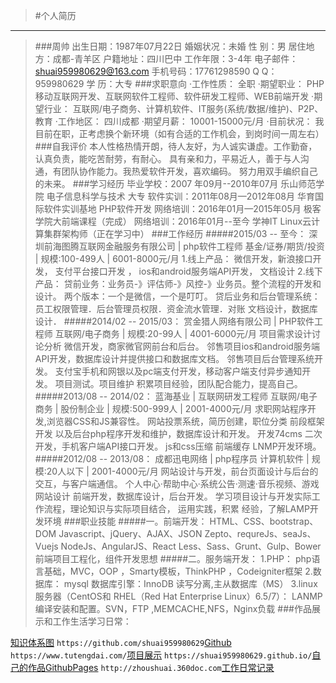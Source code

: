 >#个人简历
*********************************************************
>###周帅
	 出生日期：1987年07月22日			    婚姻状况：未婚
     性    别：男						   居住地方：成都-青羊区
     户籍地址：四川巴中					 工作年限：3-4年
	 电子邮件：shuai959980629@163.com	    手机号码：17761298590
     Q     Q：959980629				   学    历：大专
>###求职意向
	 ·工作性质：  全职
	 ·期望职业：  PHP移动互联网开发、互联网软件工程师、软件研发工程师、WEB前端开发
	 ·期望行业：  互联网/电子商务、计算机软件、IT服务(系统/数据/维护)、P2P、教育
	 ·工作地区：  四川成都
	 ·期望月薪：  10001-15000元/月
	 ·目前状况：  我目前在职，正考虑换个新环境（如有合适的工作机会，到岗时间一周左右）
>###自我评价
	     本人性格热情开朗，待人友好，为人诚实谦虚。工作勤奋，认真负责，能吃苦耐劳，有耐心。
     具有亲和力，平易近人，善于与人沟通，有团队协作能力。我热爱软件开发，喜欢编码。
     努力用双手编织自己的未来。
>###学习经历
	毕业学校：2007 年09月--2010年07月 乐山师范学院    电子信息科学与技术   大专
	软件实训：2011年08月—2012年08月  华育国际软件实训基地  PHP软件开发
	网络培训：2016年01月—2015年05月 极客学院大前端课程（完成）
	网络培训：2016年01月--至今     学神IT  Linux云计算集群架构师（正在学习中）
>###工作经历
>#####2015/03 -- 至今：	深圳前海图腾互联网金融服务有限公司 | php软件工程师
    基金/证券/期货/投资 | 规模:100-499人 | 6001-8000元/月
    1.线上产品：
           微信开发，新浪接口开发，
           支付平台接口开发 ，
           ios和android服务端API开发，
           文档设计
    2.线下产品：
           贷前业务：业务员-》评估师-》风控-》业务员。整个流程的开发和设计。
    两个版本：一个是微信，一个是叮叮。
    贷后业务和后台管理系统：员工权限管理．后台管理员权限．资金流水管理．对账
    文档设计，数据库设计．
>#####2014/02 -- 2015/03：	赏金猎人网络有限公司 | PHP软件工程师
    互联网/电子商务 | 规模:20-99人 | 4001-6000元/月
    项目需求设计讨论分析
    微信开发，商家微官网前台和后台。
    邻售项目ios和android服务端API开发，数据库设计并提供接口和数据库文档。
    邻售项目后台管理系统开发。
    支付宝手机和网银以及pc端支付开发，移动客户端支付异步通知开发。
    项目测试。项目维护
    积累项目经验，团队配合能力，提高自己。
>#####2013/08 -- 2014/02：	蓝海基业 | 互联网研发工程师
    互联网/电子商务 | 股份制企业 | 规模:500-999人 | 2001-4000元/月
    求职网站程序开发,浏览器CSS和JS兼容性。
    网站投票系统，简历创建，职位分类
    前段框架开发 以及后台php程序开发和维护，数据库设计和开发。
    开发74cms 二次开发，手机客户端API接口开发。
    js和css压缩 前端缓存 LNMP开发环境。
>#####2012/08 -- 2013/08：	成都迅电网络 | php程序员
    计算机软件 | 规模:20人以下 | 2001-4000元/月
    网站设计与开发，前台页面设计与后台的交互，与客户端通信。
    个人中心·帮助中心·系统公告·测速·音乐视频、游戏网站设计
    前端开发，数据库设计，后台开发。
    学习项目设计与开发实际工作流程，理论知识与实际项目结合，
    运用实践，积累 经验，了解LAMP开发环境
>###职业技能
>#####一。前端开发：
    HTML、CSS、bootstrap、DOM
    Javascript、jQuery、AJAX、JSON
    Zepto、requreJs、seaJs、Vuejs
    NodeJs、AngularJS、React
    Less、Sass、Grunt、Gulp、Bower
    前端项目工程化，组件开发思想
>#####二。服务端开发：
    1.PHP：
       php语言基础，MVC，OOP ，Smarty模板，ThinkPHP ，Codeigniter框架
    2.数据库：
    	mysql 数据库引擎：InnoDB  读写分离,主从数据库（MS）
    3.linux服务器（CentOS和 RHEL（Red Hat Enterprise Linux）6.5/7）：
        LANMP编译安装和配置。SVN，FTP ,MEMCACHE,NFS，Nginx负载
>###作品展示和工作生活学习日常：
>> 
[知识体系图](https://shuai959980629.github.io/interview/img/knowledge.png)
`https://github.com/shuai959980629`[Github](https://github.com/shuai959980629)
`https://www.tutengdai.com/`[项目展示](https://www.tutengdai.com/)
`https://shuai959980629.github.io/`[自己的作品GithubPages](https://shuai959980629.github.io/)
`http://zhoushuai.360doc.com`[工作日常记录](http://zhoushuai.360doc.com)
>























